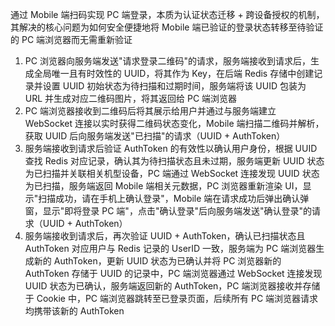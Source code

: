 通过 Mobile 端扫码实现 PC 端登录，本质为认证状态迁移 + 跨设备授权的机制，其解决的核心问题为如何安全便捷地将 Mobile 端已验证的登录状态转移至待验证的 PC 端浏览器而无需重新验证

1. PC 浏览器向服务端发送"请求登录二维码"的请求，服务端接收到请求后，生成全局唯一且有时效性的 UUID，将其作为 Key，在后端 Redis 存储中创建记录并设置 UUID 初始状态为待扫描和过期时间，服务端将该 UUID 包装为 URL 并生成对应二维码图片，将其返回给 PC 端浏览器
2. PC 端浏览器接收到二维码后将其展示给用户并通过与服务端建立 WebSocket 连接以实时获得二维码状态变化，Mobile 端扫描二维码并解析，获取 UUID 后向服务端发送"已扫描"的请求（UUID + AuthToken）
3. 服务端接收到请求后验证 AuthToken 的有效性以确认用户身份，根据 UUID 查找 Redis 对应记录，确认其为待扫描状态且未过期，服务端更新 UUID 状态为已扫描并关联相关机型设备，PC 端通过 WebSocket 连接发现 UUID 状态为已扫描，服务端返回 Mobile 端相关元数据，PC 浏览器重新渲染 UI，显示"扫描成功，请在手机上确认登录"，Mobile 端在请求成功后弹出确认弹窗，显示"即将登录 PC 端"，点击"确认登录"后向服务端发送"确认登录"的请求（UUID + AuthToken）
4. 服务端接收到请求后，再次验证 UUID + AuthToken，确认已扫描状态且 AuthToken 对应用户与 Redis 记录的 UserID 一致，服务端为 PC 端浏览器生成新的 AuthToken，更新 UUID 状态为已确认并将 PC 浏览器新的 AuthToken 存储于 UUID 的记录中，PC 端浏览器通过 WebSocket 连接发现 UUID 状态为已确认，服务端返回新的 AuthToken，PC 端浏览器接收并存储于 Cookie 中，PC 端浏览器跳转至已登录页面，后续所有 PC 端浏览器请求均携带该新的 AuthToken
